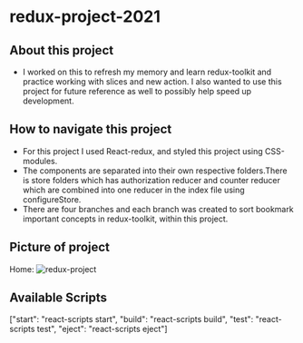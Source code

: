 # redux-project-2021

## About this project

- I worked on this to refresh my memory and learn redux-toolkit and practice working with slices and new action. I also wanted to use this project for future reference as well to possibly help speed up development.

## How to navigate this project

- For this project I used React-redux, and styled this project using CSS-modules.
- The components are separated into their own respective folders.There is store folders which has authorization reducer and counter reducer which are combined into one reducer in the index file using configureStore.
- There are four branches and each branch was created to sort bookmark important concepts in redux-toolkit, within this project.

## Picture of project

Home: ![redux-project]('https://res.cloudinary.com/luispineda/image/upload/v1631763119/Screen_Shot_2021-09-15_at_11.31.39_PM_zcr8cg.png)

## Available Scripts

["start": "react-scripts start",
"build": "react-scripts build",
"test": "react-scripts test",
"eject": "react-scripts eject"]
